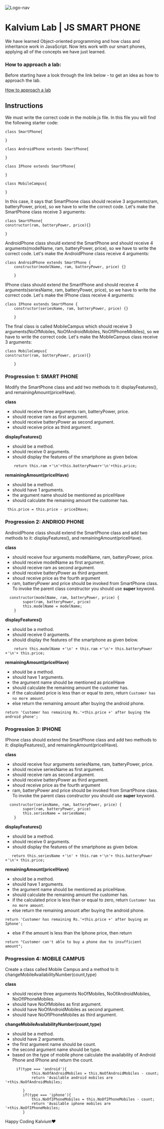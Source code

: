 ![Logo-nav](https://s3.ap-south-1.amazonaws.com/kalvi-education.github.io/front-end-web-development/Kalvium-Logo.png)

# Kalvium Lab | JS SMART PHONE

We have learned Object-oriented programming and how class and inheritance work in JavaScript. Now lets work with our smart phones, applying all of the concepts we have just learned.

### How to approach a lab:

Before starting have a look through the link below - to get an idea as how to approach the lab.

[How to approach a lab](https://docs.google.com/document/d/1SZ2Pryj6kAJj63wdB2_xVJgQHq6GddeZQ3nqDXYeaBA/edit?usp=sharing)

## Instructions

We must write the correct code in the mobile.js file. In this file you will find the following starter code:

```
class SmartPhone{

}

class AndroidPhone extends SmartPhone{

}

class IPhone extends SmartPhone{

}

class MobileCampus{

}
```

In this case, it says that SmartPhone class should receive 3 arguments(ram, batteryPower, price), so we have to write the correct code. Let's make the SmartPhone class receive 3 arguments:

```
class SmartPhone{
constructor(ram, batteryPower, price){}

}
```

AndroidPhone class should extend the SmartPhone and should receive 4 arguments(modelName, ram, batteryPower, price), so we have to write the correct code. Let's make the AndroidPhone class receive 4 arguments:

```
class AndroidPhone extends SmartPhone {
    constructor(modelName, ram, batteryPower, price) {}

    }
```

IPhone class should extend the SmartPhone and should receive 4 arguments(seriesName, ram, batteryPower, price), so we have to write the correct code. Let's make the IPhone class receive 4 arguments:

```
class IPhone extends SmartPhone {
    constructor(seriesName, ram, batteryPower, price) {}

    }
```

The final class is called MobileCampus which should receive 3 arguments(NoOfMobiles, NoOfAndroidMobiles, NoOfIPhoneMobiles), so we have to write the correct code. Let's make the MobileCampus class receive 3 arguments:

```
class MobileCampus{
constructor(ram, batteryPower, price){}

    }
```

### Progression 1: SMART PHONE

Modify the SmartPhone class and add two methods to it: displayFeatures(), and remainingAmount(priceIHave).

**class**

- should receive three arguments ram, batteryPower, price.
- should receive ram as first argument.
- should receive batteryPower as second argument.
- should receive price as third argument.

**displayFeatures()**

- should be a method.
- should receive 0 arguments.
- should display the features of the smartphone as given below.

```
    return this.ram +'\n'+this.batteryPower+'\n'+this.price;
```

**remainingAmount(priceIHave)**

- should be a method.
- should have 1 arguments.
- the argument name should be mentioned as priceIHave
- should calculate the remaining amount the customer has.

```
 this.price = this.price - priceIHave;
```

### Progression 2: ANDRIOD PHONE

AndroidPhone class should extend the SmartPhone class and add two methods to it: displayFeatures(), and remainingAmount(priceIHave).

**class**

- should receive four arguments modelName, ram, batteryPower, price.
- should receive modelName as first argument.
- should receive ram as second argument.
- should receive batteryPower as third argument.
- shoud receive price as the fourth argument
- ram, batteryPower and price should be invoked from SmartPhone class. To invoke the parent class constructor you should use **super** keyword.

```
  constructor(modelName, ram, batteryPower, price) {
        super(ram, batteryPower, price)
        this.modelName = modelName;
    }
```

**displayFeatures()**

- should be a method.
- should receive 0 arguments.
- should display the features of the smartphone as given below.

```
    return this.modelName +'\n' + this.ram +'\n'+ this.batteryPower +'\n'+ this.price;
```

**remainingAmount(priceIHave)**

- should be a method.
- should have 1 arguments.
- the argument name should be mentioned as priceIHave
- should calculate the remaining amount the customer has.
- if the calculated price is less than or equal to zero, return `Customer has no more amount`.
- else return the remaining amount after buying the android phone.

```
return 'Customer has remaining Rs.'+this.price +' after buying the android phone';
```

### Progression 3: IPHONE

IPhone class should extend the SmartPhone class and add two methods to it: displayFeatures(), and remainingAmount(priceIHave).

**class**

- should receive four arguments seriesName, ram, batteryPower, price.
- should receive seriesName as first argument.
- should receive ram as second argument.
- should receive batteryPower as third argument.
- shoud receive price as the fourth argument
- ram, batteryPower and price should be invoked from SmartPhone class. To invoke the parent class constructor you should use **super** keyword.

```
  constructor(seriesName, ram, batteryPower, price) {
        super(ram, batteryPower, price)
        this.seriesName = seriesName;
    }
```

**displayFeatures()**

- should be a method.
- should receive 0 arguments.
- should display the features of the smartphone as given below.

```
   return this.seriesName +'\n' + this.ram +'\n'+ this.batteryPower +'\n'+ this.price;
```

**remainingAmount(priceIHave)**

- should be a method.
- should have 1 arguments.
- the argument name should be mentioned as priceIHave.
- should calculate the remaining amount the customer has.
- if the calculated price is less than or equal to zero, return `Customer has no more amount`.
- else return the remaining amount after buying the android phone.

```
return 'Customer has remaining Rs.'+this.price +' after buying an Iphone';
```

- else if the amount is less than the Iphone price, then return

```
return "Customer can't able to buy a phone due to insufficient amount";
```

### Progression 4: MOBILE CAMPUS

Create a class called Mobile Campus and a method to it: changeMobileAvailabilityNumber(count,type)

**class**

- should receive three arguments NoOfMobiles, NoOfAndroidMobiles, NoOfIPhoneMobiles.
- should have NoOfMobiles as first argument.
- should have NoOfAndroidMobiles as second argument.
- should have NoOfIPhoneMobiles as third argument.

**changeMobileAvailabilityNumber(count,type)**

- should be a method.
- should have 2 arguments.
- the first argument name should be count.
- the second argument name should be type.
- based on the type of mobile phone calculate the availability of Android Phone and IPhone and return the count.

```
     if(type === 'android'){
            this.NoOfAndroidMobiles = this.NoOfAndroidMobiles - count;
            return 'Available android mobiles are '+this.NoOfAndroidMobiles;

        }
        if(type === 'iphone'){
            this.NoOfIPhoneMobiles = this.NoOfIPhoneMobiles - count;
            return 'Available iphone mobiles are '+this.NoOfIPhoneMobiles;
        }
```

Happy Coding Kalvium❤️
